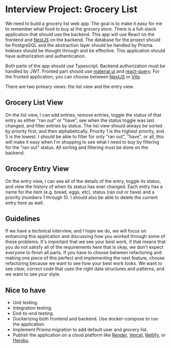 # Interview Project: Grocery List
We need to build a grocery list web app. The goal is to make it easy for me to remember what food to buy at the grocery store. There is a full-stack application that should use the backend. This app will use React on the frontend and [NestJS](https://nestjs.com/) on the backend. The database for the project should be PostgreSQL and the abstraction layer should be handled by Prisma. Indexes should be thought through and be effective. This application should have authorization and authentication.

Both parts of the app should use Typescript.
Backend authorization must be handled by JWT.
Fronted part should use [material ui](https://mui.com/material-ui/) and [react-query](https://react-query.tanstack.com/). For the fronted application, you can choose between [NextJS](https://nextjs.org/) or [Vite](https://vitejs.dev/).


There are two primary views: the list view and the entry view.

## Grocery List View
On the list view, I can add entries, remove entries, toggle the status of that entry as either "ran out" or "have", see when the status toggle was last changed, and filter entries by status. The list view should always be sorted by priority first, and then alphabetically. Priority 1 is the highest priority, and 5 is the lowest. I should be able to filter for only "ran out", "have", or all, this will make it easy when I'm shopping to see what I need to buy by filtering for the "ran out" status. All sorting and filtering must be done on the backend.

## Grocery Entry View
On the entry view, I can see all of the details of the entry, toggle its status, and view the history of when its status has ever changed. Each entry has a name for the item (e.g. bread, eggs, etc), status (ran out or have) and a priority (numbers 1 through 5). I should also be able to delete the current entry here as well.

## Guidelines
If we have a technical interview, and I hope we do, we will focus on enhancing this application and discussing how you worked through some of these problems. It's important that we see your best work, if that means that you do not satisfy all of the requirements here that is okay, we don't expect everyone to finish all parts. If you have to choose between refactoring and making one piece of this perfect and implementing the next feature, choose refactoring because we want to see how your best work looks. We want to see clear, correct code that uses the right data structures and patterns, and we want to see your style.

## Nice to have
- Unit testing.
- Integration testing.
- End-to-end testing.
- Dockerizing both frontend and backend. Use docker-compose to run the application.
- Implement Prisma migration to add default user and grocery list.
- Publish the application on a cloud platform like [Render](https://render.com/), [Vercel](https://vercel.com/), [Netlify](https://www.netlify.com/), or [Heroku](https://www.heroku.com/).
